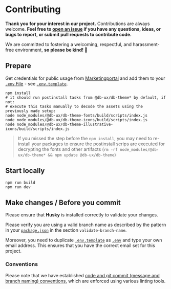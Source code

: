 # Contributing

**Thank you for your interest in our project.** Contributions are always welcome. **Feel free to [open an issue](https://github.com/db-ux-design-system/core-web/issues/new) if you have any questions, ideas, or bugs to report, or submit pull requests to contribute code.**

We are committed to fostering a welcoming, respectful, and harassment-free environment, **so please be kind! 💖**

## Prepare

Get credentials for public usage from [Marketingportal](https://marketingportal.extranet.deutschebahn.com/marketingportal/Design-Anwendungen/db-ux-design-system/resources/db-theme) and add them to your [`.env` File](./.env) - see [`.env.template`](./.env.template).

```shell
npm install
# it should run postinstall tasks from @db-ux/db-theme* by default, if not:
# execute this tasks manually to decode the assets using the previously made setup:
node node_modules/@db-ux/db-theme-fonts/build/scripts/index.js
node node_modules/@db-ux/db-theme-icons/build/scripts/index.js
node node_modules/@db-ux/db-theme-illustrative-icons/build/scripts/index.js
```

> If you missed the step before the `npm install`, you may need to re-install your packages to ensure the postinstall scrips are executed for decrypting the fonts and other artifacts (`rm -rf node_modules/@db-ux/db-theme* && npm update @db-ux/db-theme`)

## Start locally

```shell
npm run build
npm run dev
```

## Make changes / Before you commit

Please ensure that **Husky** is installed correctly to validate your changes.

Please verify you are using a valid branch name as described by the pattern in your [`package.json`](./package.json) in the section `validate-branch-name`.

Moreover, you need to duplicate [`.env.template`](./.env.template) as [`.env`](./.env) and type your own email address. This ensures that you have the correct email set for this project.

### Conventions

Please note that we have established [code and git commit (message and branch naming) conventions](docs/conventions.md), which are enforced using various linting tools.
